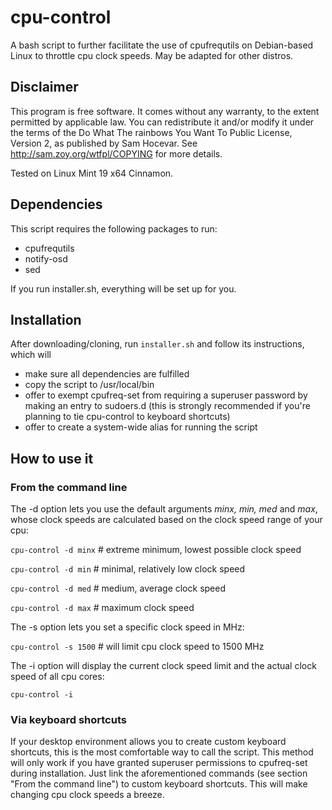 # cpu-control
A bash script to further facilitate the use of cpufrequtils on Debian-based Linux to throttle cpu clock speeds. May be adapted for other distros.

## Disclaimer
This program is free software. It comes without any warranty, to the extent permitted by applicable law. You can redistribute it and/or modify it under the terms of the Do What The rainbows You Want To Public License, Version 2, as published by Sam Hocevar. See http://sam.zoy.org/wtfpl/COPYING for more details.

Tested on Linux Mint 19 x64 Cinnamon.

## Dependencies
This script requires the following packages to run:
* cpufrequtils
* notify-osd
* sed

If you run installer.sh, everything will be set up for you.

## Installation

After downloading/cloning, run `installer.sh` and follow its instructions, which will

* make sure all dependencies are fulfilled
* copy the script to /usr/local/bin
* offer to exempt cpufreq-set from requiring a superuser password by making an entry to sudoers.d (this is strongly recommended if you're planning to tie cpu-control to keyboard shortcuts)
* offer to create a system-wide alias for running the script
    
## How to use it
### From the command line
The -d option lets you use the default arguments _minx, min, med_ and _max_, whose clock speeds are calculated based on the clock speed range of your cpu:

`cpu-control -d minx` # extreme minimum, lowest possible clock speed

`cpu-control -d min` # minimal, relatively low clock speed 

`cpu-control -d med` # medium, average clock speed

`cpu-control -d max` # maximum clock speed

The -s option lets you set a specific clock speed in MHz:

`cpu-control -s 1500` # will limit cpu clock speed to 1500 MHz

The -i option will display the current clock speed limit and the actual clock speed of all cpu cores:

`cpu-control -i`

### Via keyboard shortcuts
If your desktop environment allows you to create custom keyboard shortcuts, this is the most comfortable way to call the script. This method will only work if you have granted superuser permissions to cpufreq-set during installation. Just link the aforementioned commands (see section "From the command line") to custom keyboard shortcuts. This will make changing cpu clock speeds a breeze.
